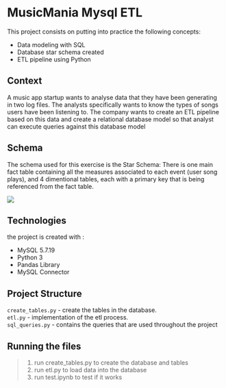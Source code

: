 
# MusicMania Mysql ETL
 This project consists on putting into practice the following concepts:

-   Data modeling with SQL
-   Database star schema created
-   ETL pipeline using Python 

## Context
A music app startup wants to analyse data that they have been generating in two log files. The analysts specifically wants to know the types of songs users have been listening to. The company wants to create an ETL pipeline based on this data and create a relational database model so that analyst can execute queries against this database model
## Schema
The schema used for this exercise is the Star Schema: There is one main fact table containing all the measures associated to each event (user song plays), and 4 dimentional tables, each with a primary key that is being referenced from the fact table.

![](https://raw.githubusercontent.com/siddharthk24/DataModelling_Mysql/master/Images/newDataSchema.png)
## Technologies 
the project is created with : 
 - MySQL 5.7.19
 - Python 3
 - Pandas Library
 - MySQL Connector

## Project Structure

`create_tables.py` - create the tables in the database.  
`etl.py` - implementation of the etl process.  
`sql_queries.py` - contains the queries that are used throughout the project

## Running the files

> 1.  run create_tables.py to create the database and tables
> 2.  run etl.py to load data into the database
> 3.  run test.ipynb to test if it works




